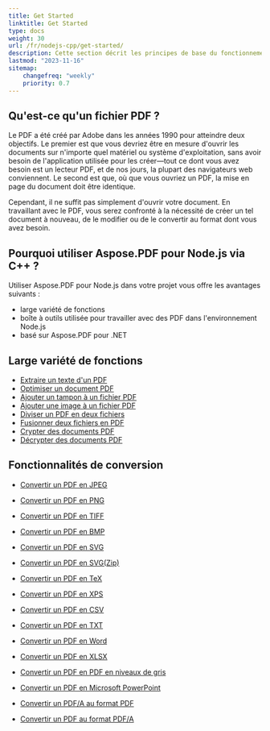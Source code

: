 ```yaml
---
title: Get Started 
linktitle: Get Started
type: docs
weight: 30
url: /fr/nodejs-cpp/get-started/
description: Cette section décrit les principes de base du fonctionnement d'Aspose.PDF pour Node.js via C++. Aspose.PDF pour Node.js via C++ prend en charge une grande variété de fonctions.
lastmod: "2023-11-16"   
sitemap:
    changefreq: "weekly"
    priority: 0.7
---
```


## Qu'est-ce qu'un fichier PDF ?

Le PDF a été créé par Adobe dans les années 1990 pour atteindre deux objectifs. Le premier est que vous devriez être en mesure d'ouvrir les documents sur n'importe quel matériel ou système d'exploitation, sans avoir besoin de l'application utilisée pour les créer—tout ce dont vous avez besoin est un lecteur PDF, et de nos jours, la plupart des navigateurs web conviennent. Le second est que, où que vous ouvriez un PDF, la mise en page du document doit être identique.

Cependant, il ne suffit pas simplement d'ouvrir votre document. En travaillant avec le PDF, vous serez confronté à la nécessité de créer un tel document à nouveau, de le modifier ou de le convertir au format dont vous avez besoin.

## Pourquoi utiliser Aspose.PDF pour Node.js via C++ ?

Utiliser Aspose.PDF pour Node.js dans votre projet vous offre les avantages suivants :

- large variété de fonctions
- boîte à outils utilisée pour travailler avec des PDF dans l'environnement Node.js
- basé sur Aspose.PDF pour .NET

## Large variété de fonctions

- [Extraire un texte d'un PDF](/pdf/fr/nodejs-cpp/extract-text/)
- [Optimiser un document PDF](/pdf/fr/nodejs-cpp/optimize-pdf/)
- [Ajouter un tampon à un fichier PDF](/pdf/fr/nodejs-cpp/add-stamp-to-pdf/)
- [Ajouter une image à un fichier PDF](/pdf/fr/nodejs-cpp/add-image-to-pdf/)
- [Diviser un PDF en deux fichiers](/pdf/fr/nodejs-cpp/split-pdf/)
- [Fusionner deux fichiers en PDF](/pdf/fr/nodejs-cpp/merge-pdf/)
- [Crypter des documents PDF](/pdf/fr/nodejs-cpp/encrypt-pdf/)
- [Décrypter des documents PDF](/pdf/fr/nodejs-cpp/decrypt-pdf/)

## Fonctionnalités de conversion

- [Convertir un PDF en JPEG](/pdf/fr/nodejs-cpp/convert-pdf-to-images-format/)
- [Convertir un PDF en PNG](/pdf/fr/nodejs-cpp/convert-pdf-to-images-format/)
- [Convertir un PDF en TIFF](/pdf/fr/nodejs-cpp/convert-pdf-to-images-format/)
- [Convertir un PDF en BMP](/pdf/fr/nodejs-cpp/convert-pdf-to-images-format/)
- [Convertir un PDF en SVG](/pdf/fr/nodejs-cpp/convert-pdf-to-images-format/)

- [Convertir un PDF en SVG(Zip)](/pdf/fr/nodejs-cpp/convert-pdf-to-images-format/)
- [Convertir un PDF en TeX](/pdf/fr/nodejs-cpp/convert-pdf-to-other-files/)
- [Convertir un PDF en XPS](/pdf/fr/nodejs-cpp/convert-pdf-to-other-files/)
- [Convertir un PDF en CSV](/pdf/fr/nodejs-cpp/convert-pdf-to-xlsx/)
- [Convertir un PDF en TXT](/pdf/fr/nodejs-cpp/convert-pdf-to-other-files/)
- [Convertir un PDF en Word](/pdf/fr/nodejs-cpp/convert-pdf-to-doc/)
- [Convertir un PDF en XLSX](/pdf/fr/nodejs-cpp/convert-pdf-to-xlsx/)
- [Convertir un PDF en PDF en niveaux de gris](/pdf/fr/nodejs-cpp/convert-pdf-to-other-files/)
- [Convertir un PDF en Microsoft PowerPoint](/pdf/fr/nodejs-cpp/convert-pdf-to-powerpoint/)
- [Convertir un PDF/A au format PDF](/pdf/fr/nodejs-cpp/convert-pdfa-to-pdf/)
- [Convertir un PDF au format PDF/A](/pdf/fr/nodejs-cpp/convert-pdf-to-pdfa/)